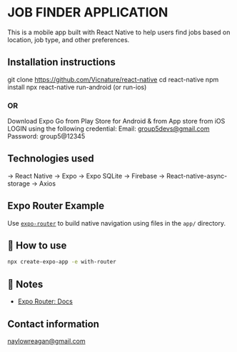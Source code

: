 # JOB FINDER APPLICATION
This is a mobile app built with React Native to help users find jobs based on location, job type, and other preferences.

## Installation instructions
git clone https://github.com/Vicnature/react-native
cd react-native
npm install
npx react-native run-android (or run-ios)

### OR

Download Expo Go from Play Store for Android & from App store from iOS
LOGIN using the following credential:
        Email: group5devs@gmail.com
        Password: group5@12345

## Technologies used
-> React Native -> Expo -> Expo SQLite -> Firebase -> React-native-async-storage -> Axios

## Expo Router Example

Use [`expo-router`](https://docs.expo.dev/router/introduction/) to build native navigation using files in the `app/` directory.

## 🚀 How to use

```sh
npx create-expo-app -e with-router
```

## 📝 Notes

- [Expo Router: Docs](https://docs.expo.dev/router/introduction/)

## Contact information
naylowreagan@gmail.com

